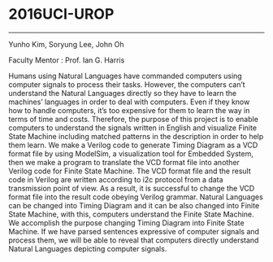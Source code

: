 # 2016UCI-UROP
--------------------------

Yunho Kim, Soryung Lee, John Oh

Faculty Mentor : Prof. Ian G. Harris


Humans using Natural Languages have commanded computers using computer signals to process their tasks. However, the computers can’t understand the Natural Languages directly so they have to learn the machines’ languages in order to deal with computers. Even if they know how to handle computers, it’s too expensive for them to learn the way in terms of time and costs. Therefore, the purpose of this project is to enable computers to understand the signals written in English and visualize Finite State Machine including matched patterns in the description in order to help them learn. We make a Verilog code to generate Timing Diagram as a VCD format file by using ModelSim, a visualization tool for Embedded System, then we make a program to translate the VCD format file into another Verilog code for Finite State Machine. The VCD format file and the result code in Verilog are written according to i2c protocol from a data transmission point of view. As a result, it is successful to change the VCD format file into the result code obeying Verilog grammar. Natural Languages can be changed into Timing Diagram and it can be also changed into Finite State Machine, with this, computers understand the Finite State Machine. We accomplish the purpose changing Timing Diagram into Finite State Machine. If we have parsed sentences expressive of computer signals and process them, we will be able to reveal that computers directly understand Natural Languages depicting computer signals.
